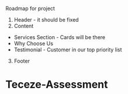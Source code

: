 Roadmap for project

1. Header - it should be fixed
2. Content  
  - Services Section - Cards will be there
  - Why Choose Us
  - Testimonial - Customer in our top priority list
3. Footer
# Teceze-Assessment
